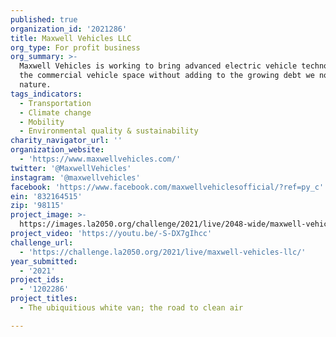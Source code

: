 ```yaml
---
published: true
organization_id: '2021286'
title: Maxwell Vehicles LLC
org_type: For profit business
org_summary: >-
  Maxwell Vehicles is working to bring advanced electric vehicle technology to
  the commercial vehicle space without adding to the growing debt we now owe
  nature.
tags_indicators:
  - Transportation
  - Climate change
  - Mobility
  - Environmental quality & sustainability
charity_navigator_url: ''
organization_website:
  - 'https://www.maxwellvehicles.com/'
twitter: '@MaxwellVehicles'
instagram: '@maxwellvehicles'
facebook: 'https://www.facebook.com/maxwellvehiclesofficial/?ref=py_c'
ein: '832164515'
zip: '98115'
project_image: >-
  https://images.la2050.org/challenge/2021/live/2048-wide/maxwell-vehicles-llc.jpg
project_video: 'https://youtu.be/-S-DX7gIhcc'
challenge_url:
  - 'https://challenge.la2050.org/2021/live/maxwell-vehicles-llc/'
year_submitted:
  - '2021'
project_ids:
  - '1202286'
project_titles:
  - The ubiquitious white van; the road to clean air

---
```

